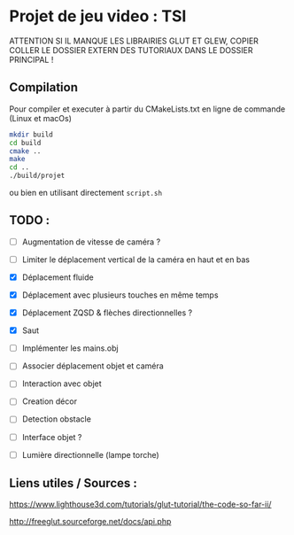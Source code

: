 # Projet de jeu video : TSI

ATTENTION SI IL MANQUE LES LIBRAIRIES GLUT ET GLEW, COPIER COLLER LE DOSSIER EXTERN DES TUTORIAUX DANS LE DOSSIER PRINCIPAL !

## Compilation

Pour compiler et executer à partir du CMakeLists.txt en ligne de commande (Linux et macOs)

```sh
mkdir build
cd build
cmake ..
make
cd ..
./build/projet
```

ou bien en utilisant directement `script.sh`


## TODO : 

- [ ] Augmentation de vitesse de caméra ?
- [ ] Limiter le déplacement vertical de la caméra en haut et en bas
- [x] Déplacement fluide
- [x] Déplacement avec plusieurs touches en même temps
- [x] Déplacement ZQSD & flèches directionnelles ?
- [x] Saut
- [ ] Implémenter les mains.obj
- [ ] Associer déplacement objet et caméra
- [ ] Interaction avec objet
- [ ] Creation décor
- [ ] Detection obstacle
- [ ] Interface objet ?
- [ ] Lumière directionnelle (lampe torche)


## Liens utiles / Sources :

https://www.lighthouse3d.com/tutorials/glut-tutorial/the-code-so-far-ii/

http://freeglut.sourceforge.net/docs/api.php
